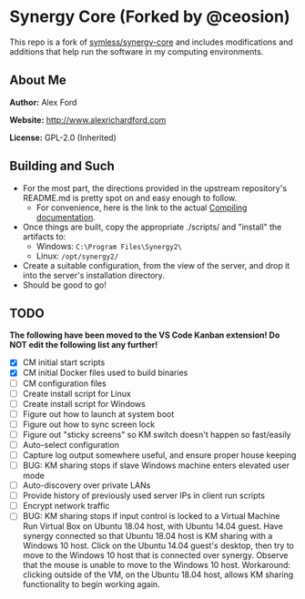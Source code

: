 # Synergy Core (Forked by @ceosion)

This repo is a fork of [symless/synergy-core](https://github.com/symless/synergy-core) and includes modifications and additions that help run the software in my computing environments.

## About Me

**Author:** Alex Ford

**Website:** http://www.alexrichardford.com

**License:** GPL-2.0 (Inherited)

## Building and Such

- For the most part, the directions provided in the upstream repository's README.md is pretty spot on and easy enough to follow.
    - For convenience, here is the link to the actual [Compiling documentation](https://github.com/symless/synergy-core/wiki/Compiling).
- Once things are built, copy the appropriate ./scripts/ and "install" the artifacts to:
    - Windows: `C:\Program Files\Synergy2\`
    - Linux: `/opt/synergy2/`
- Create a suitable configuration, from the view of the server, and drop it into the server's installation directory.
- Should be good to go!

## TODO

**The following have been moved to the VS Code Kanban extension! Do NOT edit the
following list any further!**

- [x] CM initial start scripts
- [x] CM initial Docker files used to build binaries
- [ ] CM configuration files
- [ ] Create install script for Linux
- [ ] Create install script for Windows
- [ ] Figure out how to launch at system boot
- [ ] Figure out how to sync screen lock
- [ ] Figure out "sticky screens" so KM switch doesn't happen so fast/easily
- [ ] Auto-select configuration
- [ ] Capture log output somewhere useful, and ensure proper house keeping
- [ ] BUG: KM sharing stops if slave Windows machine enters elevated user mode
- [ ] Auto-discovery over private LANs
- [ ] Provide history of previously used server IPs in client run scripts
- [ ] Encrypt network traffic
- [ ] BUG: KM sharing stops if input control is locked to a Virtual Machine
    Run Virtual Box on Ubuntu 18.04 host, with Ubuntu 14.04 guest. Have synergy
    connected so that Ubuntu 18.04 host is KM sharing with a Windows 10 host.
    Click on the Ubuntu 14.04 guest's desktop, then try to move to the Windows
    10 host that is connected over synergy. Observe that the mouse is unable to
    move to the Windows 10 host.
    Workaround: clicking outside of the VM, on the Ubuntu 18.04 host, allows KM
    sharing functionality to begin working again.